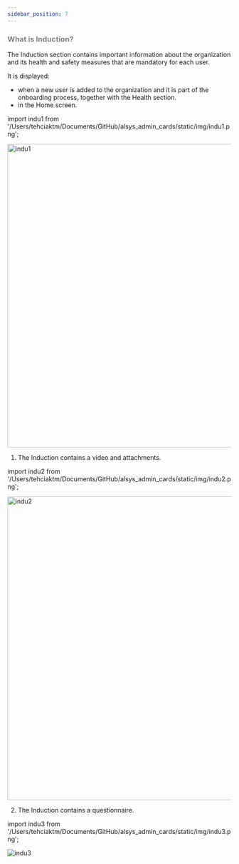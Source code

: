```yaml
---
sidebar_position: 7
---
```




### <font color="gray">What is Induction?</font>

The Induction section contains important information about the organization and its health and safety measures that are mandatory for each user.

It is displayed:
* when a new user is added to the organization and it is part of the onboarding process, together with the Health section. 
* in the Home screen.

import indu1 from '/Users/tehciaktm/Documents/GitHub/alsys_admin_cards/static/img/indu1.png';

<img src={indu1} alt="indu1" width="680"/>

1. The Induction contains a video and attachments.

import indu2 from '/Users/tehciaktm/Documents/GitHub/alsys_admin_cards/static/img/indu2.png';

<img src={indu2} alt="indu2" width="680"/>

2. The Induction contains a questionnaire.

import indu3 from '/Users/tehciaktm/Documents/GitHub/alsys_admin_cards/static/img/indu3.png';

<img src={indu3} alt="indu3"/>

